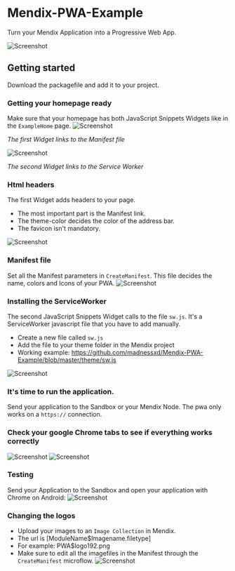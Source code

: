 # Mendix-PWA-Example
Turn your Mendix Application into a Progressive Web App.

![Screenshot](githubImages/lighthouse.png)

## Getting started
Download the packagefile and add it to your project.

### Getting your homepage ready
Make sure that your homepage has both JavaScript Snippets Widgets like in the `ExampleHome` page.
![Screenshot](githubImages/headers2.png)

*The first Widget links to the Manifest file*

![Screenshot](githubImages/swcode.png)

*The second Widget links to the Service Worker*

### Html headers
The first Widget adds headers to your page.
- The most important part is the Manifest link. 
- The theme-color decides the color of the address bar. 
- The favicon isn't mandatory.

![Screenshot](githubImages/headers.png)

### Manifest file
Set all the Manifest parameters in `CreateManifest`. This file decides the name, colors and Icons of your PWA.
![Screenshot](githubImages/settings.png)

### Installing the ServiceWorker

The second JavaScript Snippets Widget calls to the file `sw.js`. It's a ServiceWorker javascript file that you have to add manually.

- Create a new file called `sw.js`
- Add the file to your theme folder in the Mendix project
- Working example: https://github.com/madnessxd/Mendix-PWA-Example/blob/master/theme/sw.js

![Screenshot](githubImages/swlocation.png)

### It's time to run the application.
Send your application to the Sandbox or your Mendix Node. The pwa only works on a `https://` connection.

### Check your google Chrome tabs to see if everything works correctly
![Screenshot](githubImages/Manifest.png)
![Screenshot](githubImages/ServiceWorker.png)

### Testing
Send your Application to the Sandbox and open your application with Chrome on Android:
![Screenshot](githubImages/screenshot.jpg)

### Changing the logos
- Upload your images to an `Image Collection` in Mendix.
- The url is [ModuleName$Imagename.filetype]
- For example: PWA$logo192.png
- Make sure to edit all the imagefiles in the Manifest through the `CreateManifest` microflow.
![Screenshot](githubImages/Logos.png)
